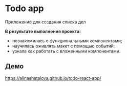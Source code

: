 # Todo app
Приложение для создания списка дел

**В результате выполнения проекта:**
- познакомилась с функциональными компонентами;
- научилась оживлять макет с помощью событий;
- узнала как работать с вложенными компонентами.

## Демо
https://alinashatalova.github.io/todo-react-app/